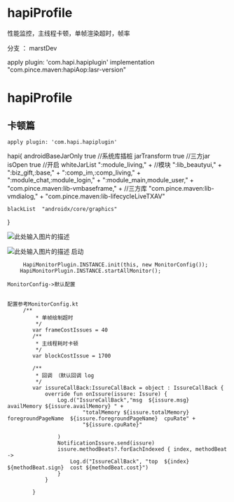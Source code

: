 # hapiProfile
性能监控，主线程卡顿，单帧渲染超时，帧率

 分支 ： marstDev


apply plugin: 'com.hapi.hapiplugin'
implementation "com.pince.maven:hapiAop:lasr-version"


hapiProfile
===========
## 卡顿篇 ##

    apply plugin: 'com.hapi.hapiplugin'
hapi{
    androidBaseJarOnly true //系统库插桩
    jarTransform true    //三方jar
    isOpen true        //开启
    whiteJarList ":module_living," +   //模块
            ":lib_beautyui," +
            ":biz_gift,:base," +
            ":comp_im,:comp_living," +
            ":module_chat,:module_login," +
            ":module_main,module_user," +
            "com.pince.maven:lib-vmbaseframe," +  //三方库
            "com.pince.maven:lib-vmdialog," +
            "com.pince.maven:lib-lifecycleLiveTXAV"

    blackList  "androidx/core/graphics"
}


![此处输入图片的描述][1]


![此处输入图片的描述][2]
启动
 

         HapiMonitorPlugin.INSTANCE.init(this, new MonitorConfig());
        HapiMonitorPlugin.INSTANCE.startAllMonitor();
    
    MonitorConfig->默认配置
     

    配置参考MonitorConfig.kt
         /**
             * 单帧绘制超时
             */
            var frameCostIssues = 40
            /**
             * 主线程耗时卡顿
             */
            var blockCostIssue = 1700
        
            /**
             * 回调 （默认回调 log
             */
            var issureCallBack:IssureCallBack = object : IssureCallBack {
                override fun onIssure(issure: Issure) {
                    Log.d("IssureCallBack","msg  ${issure.msg}  availMemory ${issure.availMemory} " +
                            "totalMemory ${issure.totalMemory}   foregroundPageName  ${issure.foregroundPageName}  cpuRate" +
                            "${issure.cpuRate}"
        
                    )
                    NotificationIssure.send(issure)
                    issure.methodBeats?.forEachIndexed { index, methodBeat ->
                        Log.d("IssureCallBack", "top  ${index}  ${methodBeat.sign}  cost ${methodBeat.cost}")
                    }
                }
        
            }


  [1]: http://git.7guoyouxi.com/android_repo/hapiProfile/blob/master/app/a.jpg
  [2]: http://git.7guoyouxi.com/android_repo/hapiProfile/blob/master/app/b.jpg
